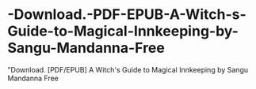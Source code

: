 # -Download.-PDF-EPUB-A-Witch-s-Guide-to-Magical-Innkeeping-by-Sangu-Mandanna-Free
"Download. [PDF/EPUB] A Witch's Guide to Magical Innkeeping by Sangu Mandanna Free
